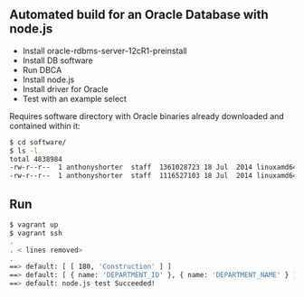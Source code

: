 Automated build for an Oracle Database with node.js
---------------------------------------------------

- Install oracle-rdbms-server-12cR1-preinstall
- Install DB software
- Run DBCA
- Install node.js 
- Install driver for Oracle
- Test with an example select

Requires software directory with Oracle binaries already downloaded and contained within it:
```bash
$ cd software/
$ ls -l
total 4838984
-rw-r--r--  1 anthonyshorter  staff  1361028723 18 Jul  2014 linuxamd64_12c_database_1of2.zip
-rw-r--r--  1 anthonyshorter  staff  1116527103 18 Jul  2014 linuxamd64_12c_database_2of2.zip
```

Run
---
```bash
$ vagrant up
$ vagrant ssh
.
. < lines removed>
.
==> default: [ [ 180, 'Construction' ] ]
==> default: [ { name: 'DEPARTMENT_ID' }, { name: 'DEPARTMENT_NAME' } ]
==> default: node.js test Succeeded!
```
